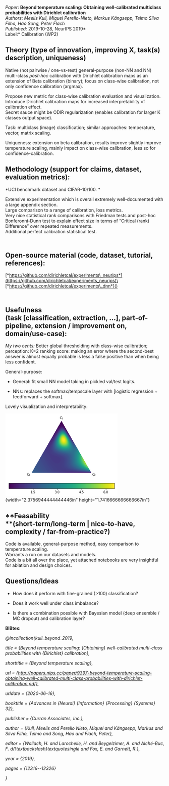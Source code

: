 *Paper*: **Beyond temperature scaling: Obtaining well-calibrated
multiclass probabilities with Dirichlet calibration**\
*Authors: Meelis Kull, Miquel Perello-Nieto, Markus Kängsepp, Telmo
Silva Filho, Hao Song, Peter Flach\
Published:* 2019-10-28, NeurIPS 2019*\
Label:* Calibration (WP2)

**Theory** (type of innovation, improving X, task(s) description, uniqueness)
-----------------------------------------------------------------------------

Native (not pairwise / one-vs-rest) general-purpose (non-NN and NN)
multi-class *post-hoc* calibration with Dirichlet calibration maps as an
extension of Beta calibration (binary); focus on class-wise calibration,
not only confidence calibration (argmax).

Propose new metric for class-wise calibration evaluation and
visualization.\
Introduce Dirichlet calibration maps for increased interpretability of
calibration effect.\
Secret sauce might be ODIR regularization (enables calibration for
larger K classes output space).

Task: multiclass (image) classification; similar approaches:
temperature, vector, matrix scaling.

Uniqueness: extension on beta calibration, results improve slightly
improve temperature scaling, mainly impact on class-wise calibration,
less so for confidence-calibration.

Methodology (support for claims, dataset, evaluation metrics): 
---------------------------------------------------------------

*UCI benchmark dataset and CIFAR-10/100. *

Extensive experimentation which is overall extremely well-documented
with a large appendix section.\
Large comparison to a range of calibration, loss metrics.\
Very nice statistical rank comparisons with Friedman tests and post-hoc
Bonferonni-Dunn test to explain effect size in terms of “Critical (rank)
Difference” over repeated measurements.\
Additional perfect calibration statistical test.

\
**Open-source** material (code, dataset, tutorial, references): 
----------------------------------------------------------------

[*https://github.com/dirichletcal/experiments\_neurips*](https://github.com/dirichletcal/experiments_neurips)\
[*https://github.com/dirichletcal/experiments\_dnn*]()

\
Usefulness\
(task \[classification, extraction, …\], part-of-pipeline, extension / improvement on, domain/use-case):
--------------------------------------------------------------------------------------------------------

*My two cents:* Better global thresholding with class-wise calibration;
perception: K=2 ranking score: making an error where the second-best
answer is almost equally probable is less a false positive than when
being less confident.

General-purpose:

-   General: fit small NN model taking in pickled val/test logits.

-   NNs: replaces the softmax/tempscale layer with \[logistic
    regression + feedforward + softmax\].

Lovely visualization and interpretability:

![](./media/image1.png){width="2.3756944444444446in"
height="1.7416666666666667in"}

**Feasability\
**(short-term/long-term | nice-to-have, complexity / far-from-practice?)
------------------------------------------------------------------------

Code is available, general-purpose method, easy comparison to
temperature scaling.\
Warrants a run on our datasets and models.\
Code is a bit all over the place, yet attached notebooks are very
insightful for ablation and design choices.

Questions/Ideas 
----------------

-   How does it perform with fine-grained (&gt;100) classification?

-   Does it work well under class imbalance?

-   Is there a combination possible with Bayesian model (deep ensemble /
    MC dropout) and calibration layer?

**BIBtex:**

*@incollection{kull\_beyond\_2019,*

*title = {Beyond temperature scaling: {Obtaining} well-calibrated
multi-class probabilities with {Dirichlet} calibration},*

*shorttitle = {Beyond temperature scaling},*

*url =
{http://papers.nips.cc/paper/9397-beyond-temperature-scaling-obtaining-well-calibrated-multi-class-probabilities-with-dirichlet-calibration.pdf},*

*urldate = {2020-06-16},*

*booktitle = {Advances in {Neural} {Information} {Processing} {Systems}
32},*

*publisher = {Curran Associates, Inc.},*

*author = {Kull, Meelis and Perello Nieto, Miquel and Kängsepp, Markus
and Silva Filho, Telmo and Song, Hao and Flach, Peter},*

*editor = {Wallach, H. and Larochelle, H. and Beygelzimer, A. and
Alché-Buc, F. d{\\textbackslash}textquotesingle and Fox, E. and Garnett,
R.},*

*year = {2019},*

*pages = {12316--12326}*

*}*
